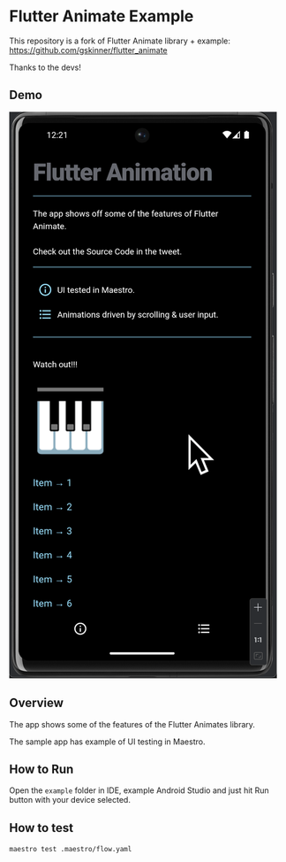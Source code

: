 # Flutter Animate Example

This repository is a fork of Flutter Animate library + example: https://github.com/gskinner/flutter_animate

Thanks to the devs!

## Demo

![Demo](assets/example.png)

## Overview

The app shows some of the features of the Flutter Animates library.

The sample app has example of UI testing in Maestro.

## How to Run

Open the `example` folder in IDE, example Android Studio and just hit Run button with your device selected.

## How to test

```
maestro test .maestro/flow.yaml
```